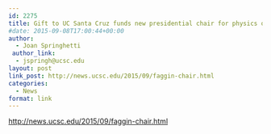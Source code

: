 ```yaml
---
id: 2275
title: Gift to UC Santa Cruz funds new presidential chair for physics of information
#date: 2015-09-08T17:00:44+00:00
author:
  - Joan Springhetti
 author_link:
  - jspringh@ucsc.edu
layout: post
link_post: http://news.ucsc.edu/2015/09/faggin-chair.html
categories:
  - News
format: link
---
```

http://news.ucsc.edu/2015/09/faggin-chair.html